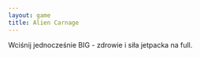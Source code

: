```yaml
---
layout: game
title: Alien Carnage
---
```


Wciśnij jednocześnie BIG - zdrowie i siła jetpacka na full.
